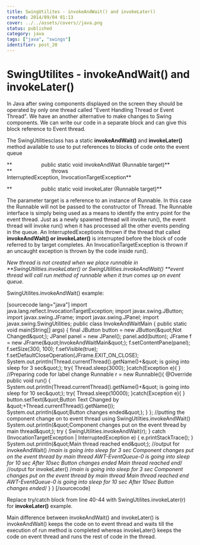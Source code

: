 ```yaml
---
title: SwingUtilites - invokeAndWait() and invokeLater()
created: 2014/09/04 01:13
cover: ../../assets/covers//java.png
status: published
category: java
tags: ["java", "swings"]
identifier: post_20
---
```


# SwingUtilites - invokeAndWait() and invokeLater()

In Java after swing components displayed on the screen they should be operated by only one thread called "Event Handling Thread or Event Thread". We have an another alternative to make changes to Swing components. We can write our code in a separate block and can give this block reference to Event thread.

The SwingUtilitiesclass has a static **invokeAndWait()** and **invokeLater()** method available to use to put references to blocks of code onto the event queue

**                    public static void invokeAndWait (Runnable target)**  
**                           throws InterruptedException, InvocationTargetException**

**                    public static void invokeLater (Runnable target)**

The parameter target is a reference to an instance of Runnable. In this case the Runnable will not be passed to the constructor of Thread. The Runnable interface is simply being used as a means to identify the entry point for the event thread. Just as a newly spawned thread will invoke run(), the event thread will invoke run() when it has processed all the other events pending in the queue. An InterruptedExceptionis thrown if the thread that called **invokeAndWait() or invokeLater()** is interrupted before the block of code referred to by target completes. An InvocationTargetException is thrown if an uncaught exception is thrown by the code inside run().

_New thread is not created when we place runnable in **SwingUtilities.invokeLater() or SwingUtilities.invokeAndWait() **event thread will call run method of runnable when it trun comes up on event queue._

SwingUtilites.invokeAndWait() example:

[sourcecode lang="java"] import java.lang.reflect.InvocationTargetException; import javax.swing.JButton; import javax.swing.JFrame; import javax.swing.JPanel; import javax.swing.SwingUtilities; public class InvokeAndWaitMain { public static void main(String[] args) { final JButton button = new JButton(&amp;quot;Not Changed&amp;quot;); JPanel panel = new JPanel(); panel.add(button); JFrame f = new JFrame(&amp;quot;InvokeAndWaitMain&amp;quot;); f.setContentPane(panel); f.setSize(300, 100); f.setVisible(true); f.setDefaultCloseOperation(JFrame.EXIT_ON_CLOSE); System.out.println(Thread.currentThread().getName()+&amp;quot; is going into sleep for 3 sec&amp;quot;); try{ Thread.sleep(3000); }catch(Exception e){ } //Preparing code for label change Runnable r = new Runnable(){ @Override public void run() { System.out.println(Thread.currentThread().getName()+&amp;quot; is going into sleep for 10 sec&amp;quot;); try{ Thread.sleep(10000); }catch(Exception e){ } button.setText(&amp;quot;Button Text Changed by &amp;quot;+Thread.currentThread().getName()); System.out.println(&amp;quot;Button changes ended&amp;quot;); } }; //putting the component change on to event thread using SwingUtilties.invokeAndWait() System.out.println(&amp;quot;Component changes put on the event thread by main thread&amp;quot;); try { SwingUtilities.invokeAndWait(r); } catch (InvocationTargetException | InterruptedException e) { e.printStackTrace(); } System.out.println(&amp;quot;Main thread reached end&amp;quot;); //output for invokeAndWait() /*main is going into sleep for 3 sec Component changes put on the event thread by main thread AWT-EventQueue-0 is going into sleep for 10 sec After 10sec Button changes ended Main thread reached end*/ //output for invokeLater() /*main is going into sleep for 3 sec Component changes put on the event thread by main thread Main thread reached end AWT-EventQueue-0 is going into sleep for 10 sec After 10sec Button changes ended*/ } } [/sourcecode]

Replace try/catch block from line 40-44 with SwingUtilites.invokeLater(r) for **invokeLater()** example.

Main difference between invokeAndWait() and invokeLater() is invokeAndWait() keeps the code on to event thread and waits till the execution of run method is completed whereas invokeLater() keeps the code on event thread and runs the rest of code in the thread.